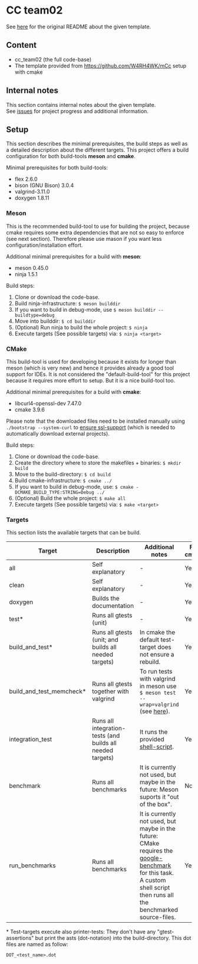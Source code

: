 # CC team02

See [here](README_original.md) for the original README about the given template.

## Content

- cc_team02 (the full code-base)
- The template provided from https://github.com/W4RH4WK/mCc setup with cmake

## Internal notes

This section contains internal notes about the given template.   
See [issues](https://github.com/YusufIpek/CompilerConstruction/issues) for project progress and additional information.

## Setup

This section describes the minimal prerequisites, the build steps as well as a detailed description about the different targets. This project offers a build configuration for both build-tools **meson** and **cmake**.

Minimal prerequisites for both build-tools:  

- flex 2.6.0  
- bison (GNU Bison) 3.0.4 
- valgrind-3.11.0  
- doxygen 1.8.11

### Meson
  
This is the recommended build-tool to use for building the project, because cmake requires some extra dependencies that are not so easy to enforce (see next section). Therefore please use mason if you want less configuration/installation effort.


Additional minimal prerequisites for a build with **meson**:   

- meson 0.45.0  
- ninja 1.5.1   

Build steps:

1. Clone or download the code-base.
2. Build ninja-infrastructure: ```$ meson builddir```
3. If you want to build in debug-mode, use ```$ meson builddir --buildtype=debug```
4. Move into builddir: ```$ cd builddir```
5. (Optional) Run ninja to build the whole project: ```$ ninja```
6. Execute targets (See possible targets) via: ```$ ninja <target>```

### CMake

This build-tool is used for developing because it exists for longer than meson (which is very new) and hence it provides already a good tool support for IDEs. It is not considered the "default-build-tool" for this project because it requires more effort to setup. But it is a nice build-tool too.

Additional minimal prerequisites for a build with **cmake**:

- libcurl4-openssl-dev 7.47.0
- cmake 3.9.6

Please note that the downloaded files need to be installed manually using ```./bootstrap --system-curl``` to [ensure ssl-support](https://stackoverflow.com/questions/29816529/unsupported-protocol-while-download-tar-gz-package) (which is needed to automatically download external projects).

Build steps:

1. Clone or download the code-base.
2. Create the directory where to store the makefiles + binaries: ```$ mkdir build```
3. Move to the build-directory: ```$ cd build```
4. Build cmake-infrastructure: ```$ cmake ../```
5. If you want to build in debug-mode, use: ```$ cmake -DCMAKE_BUILD_TYPE:STRING=Debug ../```
6. (Optional) Build the whole project: ```$ make all```
7. Execute targets (See possible targets) via: ```$ make <target>```

### Targets

This section lists the available targets that can be build.

| Target        | Description	| Additional notes  | For cmake | For meson|   
| ------------- |-------------	|------------------	|---------------|-------|   
| all			| Self explanatory | -	| Yes | Yes |   
| clean			| Self explanatory      |   -			|  Yes 	|   Yes |   
| doxygen		| Builds the documentation      |    - 			|  Yes 	|    Yes |   
| test\*			| Runs all gtests (unit)	| - | Yes |  Yes |   
| build\_and\_test\* | Runs all gtests (unit; and builds all needed targets) | In cmake the default test-target does not ensure a rebuild. |  Yes  | No |  
| build\_and\_test_memcheck\* | Runs all gtests together with valgrind | To run tests with valgrind in meson use ```$ meson test --wrap=valgrind``` (see [here](https://github.com/mesonbuild/meson/blob/master/docs/markdown/Unit-tests.md)). |  Yes  | No |  
| integration\_test | Runs all integration-tests (and builds all needed targets) | It runs the provided [shell-script](https://github.com/W4RH4WK/mCc/blob/master/test/integration). | Yes  | Yes |  
| benchmark		| Runs all benchmarks	| It is currently not used, but maybe in the future: Meson suports it "out of the box". | No | Yes |  
| run\_benchmarks | Runs all benchmarks | It is currently not used, but maybe in the future: CMake requires the [google-benchmark](https://github.com/google/benchmark) for this task. A custom shell script then runs all the benchmarked source-files. | Yes  | No |  

\* Test-targets execute also printer-tests: They don't have any "gtest-assertions" but print the asts (dot-notation) into the build-directory. This dot files are named as follow:   

```DOT_<test_name>.dot```